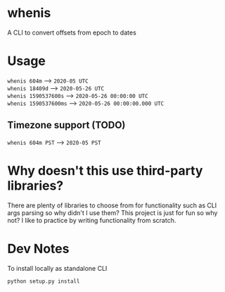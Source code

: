 # whenis

A CLI to convert offsets from epoch to dates

# Usage
`whenis 604m` --> `2020-05 UTC`<br />
`whenis 18409d` --> `2020-05-26 UTC`<br />
`whenis 1590537600s` --> `2020-05-26 00:00:00 UTC`<br />
`whenis 1590537600ms` --> `2020-05-26 00:00:00.000 UTC`<br />

## Timezone support (TODO)
`whenis 604m PST` --> `2020-05 PST`

# Why doesn't this use third-party libraries?
There are plenty of libraries to choose from for functionality such as CLI args parsing so why didn't I use them?
This project is just for fun so why not? I like to practice by writing functionality from scratch.

# Dev Notes
To install locally as standalone CLI
```
python setup.py install
```
